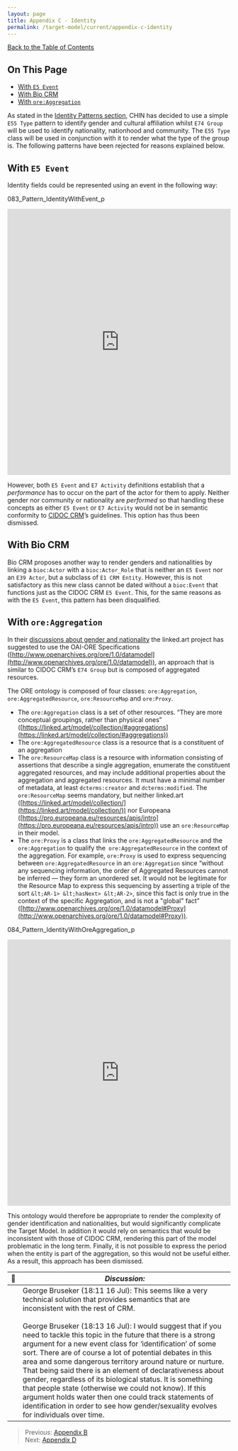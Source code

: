 ```yaml
---
layout: page
title: Appendix C - Identity 
permalink: /target-model/current/appendix-c-identity
---
```

[Back to the Table of Contents](/collections-model/target-model/current/information#table-of-contents)

## On This Page

* [With `E5 Event`](#with-e5-event)
* [With Bio CRM](#with-bio-crm)
* [With `ore:Aggregation`](#with-oreaggregation)

As stated in the [Identity Patterns section](/collections-model/target-model/current/identification#identity-patterns), CHIN has decided to use a simple `E55 Type` pattern to identify gender and cultural affiliation whilst `E74 Group` will be used to identify nationality, nationhood and community. The `E55 Type` class will be used in conjunction with it to render what the type of the group is. The following patterns have been rejected for reasons explained below. 


## With `E5 Event`

Identity fields could be represented using an event in the following way: 

<a name="083_Pattern_IdentityWithEvent_p"></a>083_Pattern_IdentityWithEvent_p
<iframe frameborder="0" style="width:100%;height:600px;" src="https://viewer.diagrams.net/?highlight=0000ff&edit=_blank&layers=1&nav=1&title=083_Pattern_IdentityWithEvent_p.drawio#Uhttps%3A%2F%2Fdrive.google.com%2Fuc%3Fid%3D1R18JnHXoI0G35ttgQvtt0annpSKRAm4V%26export%3Ddownload"></iframe>

However, both `E5 Event` and `E7 Activity` definitions establish that a *performance* has to occur on the part of the actor for them to apply. Neither gender nor community or nationality are *performed* so that handling these concepts as either `E5 Event` or `E7 Activity` would not be in semantic conformity to [CIDOC CRM](http://www.cidoc-crm.org/Entity/e7-activity/version-6.2.2)’s guidelines. This option has thus been dismissed.


## With Bio CRM

Bio CRM proposes another way to render genders and nationalities by linking a `bioc:Actor` with a `bioc:Actor_Role` that is neither an `E5 Event` nor an `E39 Actor`, but a subclass of `E1 CRM Entity`. However, this is not satisfactory as this new class cannot be dated without a `bioc:Event` that functions just as the CIDOC CRM `E5 Event`. This, for the same reasons as with the `E5 Event`, this pattern has been disqualified. 


## With `ore:Aggregation`

In their [discussions about gender and nationality](https://github.com/linked-art/linked.art/issues/152) the linked.art project has suggested to use the OAI-ORE Specifications ([http://www.openarchives.org/ore/1.0/datamodel](http://www.openarchives.org/ore/1.0/datamodel)), an approach that is similar to CIDOC CRM’s `E74 Group` but is composed of aggregated resources.

The ORE ontology is composed of four classes: `ore:Aggregation`, `ore:AggregatedResource`, `ore:ResourceMap` and `ore:Proxy`.

*   The `ore:Aggregation` class is a set of other resources. “They are more conceptual groupings, rather than physical ones” ([https://linked.art/model/collection/#aggregations](https://linked.art/model/collection/#aggregations)) 
*   The `ore:AggregatedResource` class is a resource that is a constituent of an aggregation
*   The `ore:ResourceMap` class is a resource with information consisting of assertions that describe a single aggregation, enumerate the constituent aggregated resources, and may include additional properties about the aggregation and aggregated resources. It must have a minimal number of metadata, at least `dcterms:creator` and `dcterms:modified`. The` ore:ResourceMap` seems mandatory, but neither linked.art ([https://linked.art/model/collection/](https://linked.art/model/collection/)) nor Europeana ([https://pro.europeana.eu/resources/apis/intro](https://pro.europeana.eu/resources/apis/intro)) use an `ore:ResourceMap` in their model.
*   The `ore:Proxy` is a class that links the `ore:AggregatedResource` and the `ore:Aggregation` to qualify the` ore:AggregatedResource` in the context of the aggregation. For example, `ore:Proxy` is used to express sequencing between `ore:AggregatedResource` in an `ore:Aggregation` since “without any sequencing information, the order of Aggregated Resources cannot be inferred — they form an unordered set. It would not be legitimate for the Resource Map to express this sequencing by asserting a triple of the sort `&lt;AR-1> &lt;hasNext> &lt;AR-2>`, since this fact is only true in the context of the specific Aggregation, and is not a "global" fact” ([http://www.openarchives.org/ore/1.0/datamodel#Proxy](http://www.openarchives.org/ore/1.0/datamodel#Proxy)).

<a name="084_Pattern_IdentityWithOreAggregation_p"></a>084_Pattern_IdentityWithOreAggregation_p
<iframe frameborder="0" style="width:100%;height:600px;" src="https://viewer.diagrams.net/?highlight=0000ff&edit=_blank&layers=1&nav=1&title=084_Pattern_IdentityWithOreAggregation_p.drawio#Uhttps%3A%2F%2Fdrive.google.com%2Fuc%3Fid%3D1HSk1qe1t9UEI5sy1fCq2BPvZUHuOJUa4%26export%3Ddownload"></iframe>

This ontology would therefore be appropriate to render the complexity of gender identification and nationalities, but would significantly complicate the Target Model. In addition it would rely on semantics that would be inconsistent with those of CIDOC CRM, rendering this part of the model problematic in the long term. Finally, it is not possible to express the period when the entity is part of the aggregation, so this would not be useful either. As a result, this approach has been dismissed. 


| 💬 | *Discussion:* |
| --- | --- |
|| George Bruseker (18:11 16 Jul): This seems like a very technical solution that provides semantics that are inconsistent with the rest of CRM. <br/><br/> George Bruseker (18:13 16 Jul): I would suggest that if you need to tackle this topic in the future that there is a strong argument for a new event class for ‘identification’ of some sort. There are of course a lot of potential debates in this area and some dangerous territory around nature or nurture. That being said there is an element of declarativeness about gender, regardless of its biological status. It is something that people state (otherwise we could not know). If this argument holds water then one could track statements of identification in order to see how gender/sexuality evolves for individuals over time. |


> Previous: [Appendix B](/collections-model/target-model/current/appendix-b-appellations)<br>Next: [Appendix D](/collections-model/target-model/current/appendix-d-relationships)
